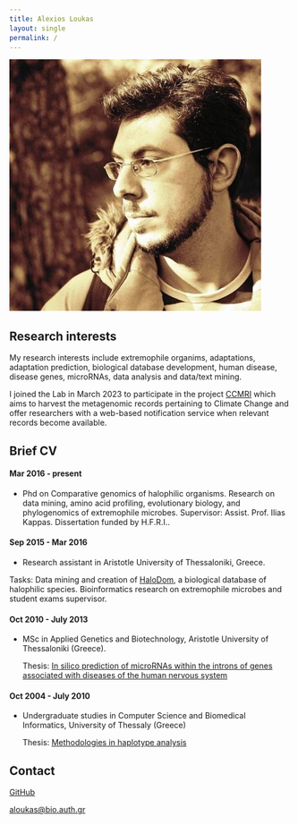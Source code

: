 ```yaml
---
title: Alexios Loukas
layout: single
permalink: /
---
```


![Photo of Alexios Loukas](people_alexiosloukas.jpg)


## Research interests

My research interests include extremophile organims, adaptations, adaptation prediction, biological database development, human disease, disease genes, microRNAs, data analysis and data/text mining. 

I joined the Lab in March 2023 to participate in the project [CCMRI](http://ccmri.hcmr.gr/) which aims to harvest the metagenomic records pertaining to Climate Change and offer researchers with a web-based notification service when relevant records become available.

## Brief CV


#### Mar 2016 - present

  * Phd on Comparative genomics of halophilic organisms. Research on data mining, amino acid profiling, evolutionary biology, and phylogenomics of extremophile
microbes. Supervisor: Assist. Prof. Ilias Kappas. Dissertation funded by H.F.R.I..
  

#### Sep 2015 - Mar 2016 

  * Research assistant in Aristotle University of Thessaloniki, Greece. 
  
  Tasks: Data mining and creation of [HaloDom](http://halodom.bio.auth.gr/), a biological database of halophilic species. Bioinformatics research on extremophile microbes and student exams supervisor.
  
  
#### Oct 2010 - July 2013
  * MSc in Applied Genetics and Biotechnology, Aristotle University of Thessaloniki (Greece).
 
    Thesis: [In silico prediction of microRNAs within the introns of genes associated with diseases of
the human nervous system](http://ikee.lib.auth.gr/record/278315/files/loukas.pdf)
  
#### Oct 2004 - July 2010
  * Undergraduate studies in Computer Science and Biomedical Informatics, University of Thessaly (Greece)
  
    Thesis: [Methodologies in haplotype analysis](https://core.ac.uk/download/pdf/132817664.pdf)
  
 
## Contact

[GitHub](https://github.com/loukalexis/)

<aloukas@bio.auth.gr>
